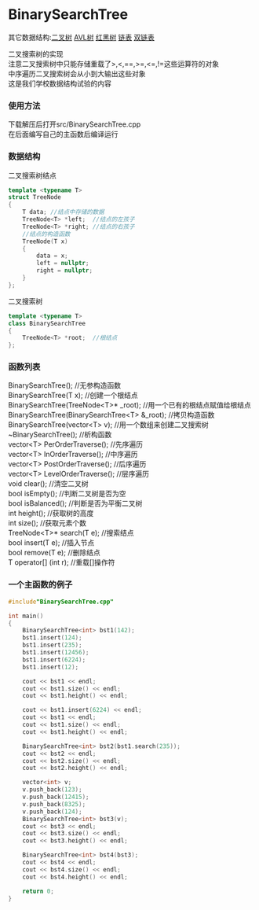 # BinarySearchTree
其它数据结构:[二叉树](https://github.com/heiyedeshengyin/BinaryTree) [AVL树](https://github.com/heiyedeshengyin/AVLTree) [红黑树](https://github.com/heiyedeshengyin/RedBlackTree) [链表](https://github.com/heiyedeshengyin/LinkedList) [双链表](https://github.com/heiyedeshengyin/DoublyLinkedList)

二叉搜索树的实现  
注意二叉搜索树中只能存储重载了>,<,==,>=,<=,!=这些运算符的对象  
中序遍历二叉搜索树会从小到大输出这些对象  
这是我们学校数据结构试验的内容

### 使用方法
下载解压后打开src/BinarySearchTree.cpp    
在后面编写自己的主函数后编译运行
### 数据结构
二叉搜索树结点
```cpp
template <typename T>
struct TreeNode
{
	T data;	//结点中存储的数据
	TreeNode<T> *left;	//结点的左孩子
	TreeNode<T> *right;	//结点的右孩子
	//结点的构造函数
	TreeNode(T x)
	{
		data = x;
		left = nullptr;
		right = nullptr;
	}
};
```
二叉搜索树
```cpp
template <typename T>
class BinarySearchTree
{
	TreeNode<T> *root;	//根结点
};
```
### 函数列表
BinarySearchTree();	//无参构造函数  
BinarySearchTree(T x);	//创建一个根结点  
BinarySearchTree(TreeNode\<T\>* _root);	//用一个已有的根结点赋值给根结点  
BinarySearchTree(BinarySearchTree\<T\> &_root);	//拷贝构造函数  
BinarySearchTree(vector\<T\> v);	//用一个数组来创建二叉搜索树  
~BinarySearchTree();	//析构函数  
vector\<T\> PerOrderTraverse();	//先序遍历  
vector\<T\> InOrderTraverse();	//中序遍历  
vector\<T\> PostOrderTraverse();	//后序遍历  
vector\<T\> LevelOrderTraverse();	//层序遍历  
void clear();	//清空二叉树  
bool isEmpty();	//判断二叉树是否为空  
bool isBalanced();	//判断是否为平衡二叉树  
int height();	//获取树的高度  
int size();	//获取元素个数  
TreeNode\<T\>* search(T e);	//搜索结点  
bool insert(T e);	//插入节点  
bool remove(T e);	//删除结点  
T operator[] (int r);	//重载[]操作符  

### 一个主函数的例子
```cpp
#include"BinarySearchTree.cpp"

int main()
{
	BinarySearchTree<int> bst1(142);
	bst1.insert(124);
	bst1.insert(235);
	bst1.insert(12456);
	bst1.insert(6224);
	bst1.insert(12);

	cout << bst1 << endl;
	cout << bst1.size() << endl;
	cout << bst1.height() << endl;

	cout << bst1.insert(6224) << endl;
	cout << bst1 << endl;
	cout << bst1.size() << endl;
	cout << bst1.height() << endl;

	BinarySearchTree<int> bst2(bst1.search(235));
	cout << bst2 << endl;
	cout << bst2.size() << endl;
	cout << bst2.height() << endl;

	vector<int> v;
	v.push_back(123);
	v.push_back(12415);
	v.push_back(8325);
	v.push_back(124);
	BinarySearchTree<int> bst3(v);
	cout << bst3 << endl;
	cout << bst3.size() << endl;
	cout << bst3.height() << endl;

	BinarySearchTree<int> bst4(bst3);
	cout << bst4 << endl;
	cout << bst4.size() << endl;
	cout << bst4.height() << endl;

	return 0;
}
```
